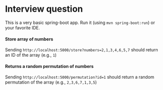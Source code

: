 Interview question
==================

This is a very basic spring-boot app. Run it (using `mvn spring-boot:run`) or your favorite IDE.

#### Store array of numbers
Sending `http://localhost:5000/store?numbers=2,1,3,4,6,5,7` should 
return an ID of the array (e.g., `1`)
#### Returns a random permutation of numbers
Sending `http://localhost:5000/permutation?id=1` should return 
a random permutation of the array (e.g., `2,3,6,7,1,3,5`)
